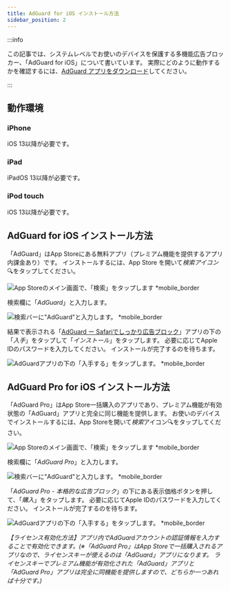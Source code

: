 ```yaml
---
title: AdGuard for iOS インストール方法
sidebar_position: 2
---
```


:::info

この記事では、システムレベルでお使いのデバイスを保護する多機能広告ブロッカー、「AdGuard for iOS」について書いています。 実際にどのように動作するかを確認するには、[AdGuard アプリをダウンロード](https://agrd.io/download-kb-adblock)してください。

:::

## 動作環境

### iPhone

iOS 13以降が必要です。

### iPad

iPadOS 13以降が必要です。

### iPod touch

iOS 13以降が必要です。

## AdGuard for iOS インストール方法

「AdGuard」はApp Storeにある無料アプリ（プレミアム機能を提供するアプリ内課金あり）です。 インストールするには、App Store を開いて*検索アイコン*🔍をタップしてください。

![App Storeのメイン画面で、「検索」をタップします *mobile_border](https://cdn.adtidy.org/public/Adguard/kb/installation/iOS/en/1.png)

検索欄に「*AdGuard*」と入力します。

![検索バーに"AdGuard"と入力します。 *mobile_border](https://cdn.adtidy.org/public/Adguard/kb/installation/iOS/en/2.png)

結果で表示される「[AdGuard ー Safariでしっかり広告ブロック](https://adguard.com/download.html?auto=1)」アプリの下の「*入手*」をタップして「*インストール*」をタップします。 必要に応じてApple IDのパスワードを入力してください。 インストールが完了するのを待ちます。

![AdGuardアプリの下の「入手する」をタップします。 *mobile_border](https://cdn.adtidy.org/public/Adguard/kb/installation/iOS/en/3.png)

## AdGuard Pro for iOS インストール方法

「AdGuard Pro」はApp Store一括購入のアプリであり、プレミアム機能が有効状態の「AdGuard」アプリと完全に同じ機能を提供します。 お使いのデバイスでインストールするには、App Storeを開いて*検索*アイコン🔍をタップしてください。

![App Storeのメイン画面で、「検索」をタップします *mobile_border](https://cdn.adtidy.org/public/Adguard/kb/installation/iOS/en/1.png)

検索欄に「*AdGuard Pro*」と入力します。

![検索バーに"AdGuard"と入力します。 *mobile_border](https://cdn.adtidy.org/public/Adguard/kb/installation/iOS/en/2.png)

「_AdGuard Pro - 本格的な広告ブロック_」の下にある表示価格ボタンを押して、「*購入*」をタップします。 必要に応じてApple IDのパスワードを入力してください。 インストールが完了するのを待ちます。

![AdGuardアプリの下の「入手する」をタップします。 *mobile_border](https://cdn.adtidy.org/public/Adguard/kb/installation/iOS/en/3.png)

*【ライセンス有効化方法】アプリ内でAdGuardアカウントの認証情報を入力することで有効化できます。(※「AdGuard Pro」はApp Storeで一括購入されるアプリなので、ライセンスキーが使えるのは「AdGuard」アプリになります。 ライセンスキーでプレミアム機能が有効化された「AdGuard」アプリと「AdGuard Pro」アプリは完全に同機能を提供しますので、どちらか一つあれば十分です。)*
